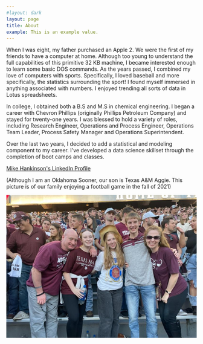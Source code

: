 ```yaml
---
#layout: dark
layout: page
title: About
example: This is an example value.
---
```


When I was eight, my father purchased an Apple 2.  We were the first of my friends to have a computer at home.  Although too young to understand the full capabilities of this primitive 32 KB machine, I became interested enough to learn some basic DOS commands.   As the years passed, I combined my love of computers with sports.  Specifically, I loved baseball and more specifically, the statistics surrounding the sport! I found myself immersed in anything associated with numbers.  I enjoyed trending all sorts of data in Lotus spreadsheets.  

In college, I obtained both a B.S and M.S in chemical engineering. I began a career with Chevron Phillips (originally Phillips Petroleum Company) and stayed for twenty-one years.  I was blessed to hold a variety of roles, including Research Engineer, Operations and Process Engineer, Operations Team Leader, Process Safety Manager and Operations Superintendent.  

Over the last two years, I decided to add a statistical and modeling component to my career.   I've developed a data science skillset through the completion of boot camps and classes.


[Mike Hankinson's LinkedIn Profile](https://www.linkedin.com/in/mike-hankinson-b26a4b5/)


(Although I am an Oklahoma Sooner, our son is Texas A&M Aggie.  This picture is of our family enjoying a football game in the fall of 2021)

![](1636255684657.jpg)

